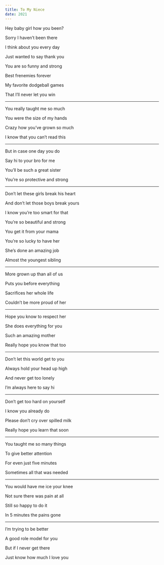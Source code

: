 ```yaml
---
title: To My Niece 
date: 2021
---
```


Hey baby girl how you been? 

Sorry I haven’t been there 

I think about you every day 

Just wanted to say thank you 

You are so funny and strong 

Best frenemies forever 

My favorite dodgeball games 

That I’ll never let you win 

---

You really taught me so much 

You were the size of my hands 

Crazy how you’ve grown so much 

I know that you can’t read this 

---

But in case one day you do 

Say hi to your bro for me 

You’ll be such a great sister 

You’re so protective and strong 

---

Don’t let these girls break his heart 

And don’t let those boys break yours 

I know you’re too smart for that 

You’re so beautiful and strong 

You get it from your mama

You’re so lucky to have her 

She’s done an amazing job 

Almost the youngest sibling 

---

More grown up than all of us 

Puts you before everything 

Sacrifices her whole life 

Couldn’t be more proud of her

---

Hope you know to respect her 

She does everything for you 

Such an amazing mother 

Really hope you know that too 

---

Don’t let this world get to you 

Always hold your head up high 

And never get too lonely 

I’m always here to say hi 

---

Don’t get too hard on yourself 

I know you already do 

Please don’t cry over spilled milk 

Really hope you learn that soon 

---

You taught me so many things

To give better attention 

For even just five minutes 

Sometimes all that was needed 

---

You would have me ice your knee 

Not sure there was pain at all 

Still so happy to do it 

In 5 minutes the pains gone 

---

I’m trying to be better 

A good role model for you 

But if I never get there 

Just know how much I love you 
